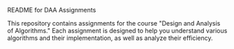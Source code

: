 
README for DAA Assignments

This repository contains assignments for the course "Design and Analysis of Algorithms."
Each assignment is designed to help you understand various algorithms and their implementation, as well as analyze their efficiency.
